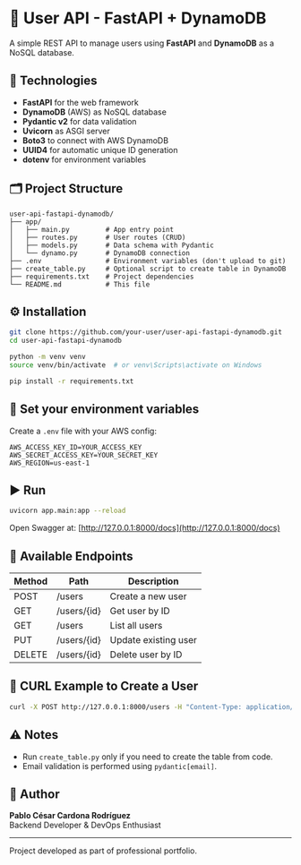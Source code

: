 # 🧩 User API - FastAPI + DynamoDB

A simple REST API to manage users using **FastAPI** and **DynamoDB** as a NoSQL database.

## 🚀 Technologies

- **FastAPI** for the web framework  
- **DynamoDB** (AWS) as NoSQL database  
- **Pydantic v2** for data validation  
- **Uvicorn** as ASGI server  
- **Boto3** to connect with AWS DynamoDB  
- **UUID4** for automatic unique ID generation  
- **dotenv** for environment variables

## 🗂️ Project Structure

```
user-api-fastapi-dynamodb/
├── app/
│   ├── main.py         # App entry point
│   ├── routes.py       # User routes (CRUD)
│   ├── models.py       # Data schema with Pydantic
│   └── dynamo.py       # DynamoDB connection
├── .env                # Environment variables (don't upload to git)
├── create_table.py     # Optional script to create table in DynamoDB
├── requirements.txt    # Project dependencies
└── README.md           # This file
```

## ⚙️ Installation

```bash
git clone https://github.com/your-user/user-api-fastapi-dynamodb.git
cd user-api-fastapi-dynamodb

python -m venv venv
source venv/bin/activate  # or venv\Scripts\activate on Windows

pip install -r requirements.txt
```

## 🔐 Set your environment variables

Create a `.env` file with your AWS config:

```
AWS_ACCESS_KEY_ID=YOUR_ACCESS_KEY
AWS_SECRET_ACCESS_KEY=YOUR_SECRET_KEY
AWS_REGION=us-east-1
```

## ▶️ Run

```bash
uvicorn app.main:app --reload
```

Open Swagger at: [http://127.0.0.1:8000/docs](http://127.0.0.1:8000/docs)

## 🔁 Available Endpoints

| Method | Path            | Description                   |
|--------|------------------|-------------------------------|
| POST   | /users           | Create a new user             |
| GET    | /users/{id}      | Get user by ID                |
| GET    | /users           | List all users                |
| PUT    | /users/{id}      | Update existing user          |
| DELETE | /users/{id}      | Delete user by ID             |

## 🧪 CURL Example to Create a User

```bash
curl -X POST http://127.0.0.1:8000/users -H "Content-Type: application/json" -d "{\"name\": \"Juan Pérez\", \"email\": \"juan@example.com\"}"
```

## ⚠️ Notes

- Run `create_table.py` only if you need to create the table from code.
- Email validation is performed using `pydantic[email]`.

## 🧑 Author

**Pablo César Cardona Rodríguez**  
Backend Developer & DevOps Enthusiast

---

Project developed as part of professional portfolio.
